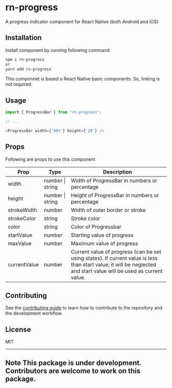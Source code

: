 # rn-progress

A progress indicator component for React Native (both Android and iOS)

## Installation

Install component by running following command

```sh
npm i rn-progress
or
yarn add rn-progress
```

This componnet is based o React Native basic components. So, linking is not required.

## Usage

```js
import { ProgressBar } from "rn-progress";

// ...

<ProgressBar width={'80%'} height={'20'} />
```

## Props

Following are props to use this component

| Prop | Type | Description |
| ------ | ------ | ------ |
| width | number \| string | Width of ProgressBar in numbers or percentage |
| height | number \| string | Height of ProgressBar in numbers or percentage |
| strokeWidth | number | Width of outer border or stroke |
| strokeColor | string | Stroke color |
| color | string | Color of Progressbar |
| startValue | number | Starting value of progress |
| maxValue | number | Maximum value of progress |
| currentValue | number | Current value of progress (can be set using states). If current value is less than start value, it will be neglected and start value will be used as current value. |

## Contributing

See the [contributing guide](CONTRIBUTING.md) to learn how to contribute to the repository and the development workflow.

## License

MIT

---
**Note**
This package is under development. Contributors are welcome to work on this package.
---
